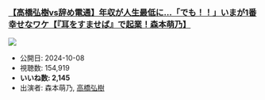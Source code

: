 ### [【高橋弘樹vs辞め電通】年収が人生最低に…「でも！！」いまが1番幸せなワケ【『耳をすませば』で起業！森本萌乃】](https://www.youtube.com/watch?v=vO_kKj2e5Gg)
[![](https://img.youtube.com/vi/vO_kKj2e5Gg/sddefault.jpg)](https://www.youtube.com/watch?v=vO_kKj2e5Gg)
-   公開日: 2024-10-08
-   視聴数: 154,919
-   **いいね数: 2,145**
-   出演者: 森本萌乃, [高橋弘樹](/rehacq_fan/people/高橋弘樹 "wikilink")
